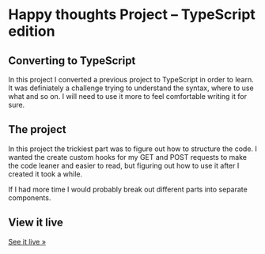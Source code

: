 # Happy thoughts Project – TypeScript edition

## Converting to TypeScript

In this project I converted a previous project to TypeScript in order to learn. It was definiately a challenge trying to understand the syntax, where to use what and so on. I will need to use it more to feel comfortable writing it for sure.

## The project

In this project the trickiest part was to figure out how to structure the code. I wanted the create custom hooks for my GET and POST requests to make the code leaner and easier to read, but figuring out how to use it after I created it took a while.

If I had more time I would probably break out different parts into separate components.

## View it live

[See it live »](https://674c3c26ce500e0008dacc87--happy-thoughts-by-helene.netlify.app/)
